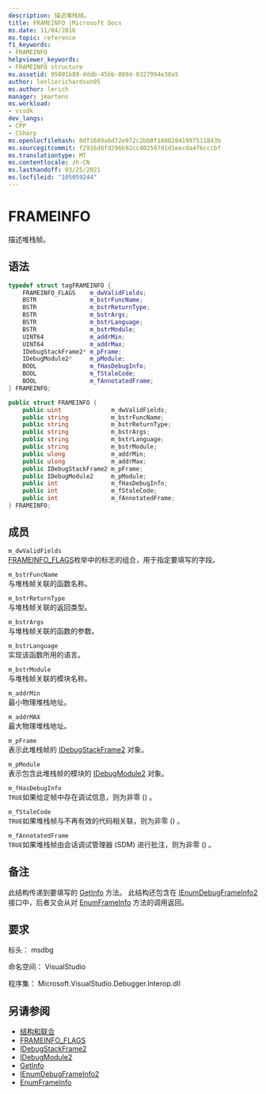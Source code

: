 ```yaml
---
description: 描述堆栈帧。
title: FRAMEINFO |Microsoft Docs
ms.date: 11/04/2016
ms.topic: reference
f1_keywords:
- FRAMEINFO
helpviewer_keywords:
- FRAMEINFO structure
ms.assetid: 95001b89-dddb-45bb-889d-8327994e38a5
author: leslierichardson95
ms.author: lerich
manager: jmartens
ms.workload:
- vssdk
dev_langs:
- CPP
- CSharp
ms.openlocfilehash: 0df1689a6d72e972c2bb0f18082041997511843b
ms.sourcegitcommit: f2916d8fd296b92cc402597d1d1eecda4f6cccbf
ms.translationtype: MT
ms.contentlocale: zh-CN
ms.lasthandoff: 03/25/2021
ms.locfileid: "105059244"
---
```

# <a name="frameinfo"></a>FRAMEINFO
描述堆栈帧。

## <a name="syntax"></a>语法

```cpp
typedef struct tagFRAMEINFO {
    FRAMEINFO_FLAGS    m_dwValidFields;
    BSTR               m_bstrFuncName;
    BSTR               m_bstrReturnType;
    BSTR               m_bstrArgs;
    BSTR               m_bstrLanguage;
    BSTR               m_bstrModule;
    UINT64             m_addrMin;
    UINT64             m_addrMax;
    IDebugStackFrame2* m_pFrame;
    IDebugModule2*     m_pModule;
    BOOL               m_fHasDebugInfo;
    BOOL               m_fStaleCode;
    BOOL               m_fAnnotatedFrame;
} FRAMEINFO;
```

```csharp
public struct FRAMEINFO {
    public uint              m_dwValidFields;
    public string            m_bstrFuncName;
    public string            m_bstrReturnType;
    public string            m_bstrArgs;
    public string            m_bstrLanguage;
    public string            m_bstrModule;
    public ulong             m_addrMin;
    public ulong             m_addrMax;
    public IDebugStackFrame2 m_pFrame;
    public IDebugModule2     m_pModule;
    public int               m_fHasDebugInfo;
    public int               m_fStaleCode;
    public int               m_fAnnotatedFrame;
} FRAMEINFO;
```

## <a name="members"></a>成员
`m_dwValidFields`\
[FRAMEINFO_FLAGS](../../../extensibility/debugger/reference/frameinfo-flags.md)枚举中的标志的组合，用于指定要填写的字段。

`m_bstrFuncName`\
与堆栈帧关联的函数名称。

`m_bstrReturnType`\
与堆栈帧关联的返回类型。

`m_bstrArgs`\
与堆栈帧关联的函数的参数。

`m_bstrLanguage`\
实现该函数所用的语言。

`m_bstrModule`\
与堆栈帧关联的模块名称。

`m_addrMin`\
最小物理堆栈地址。

`m_addrMAX`\
最大物理堆栈地址。

`m_pFrame`\
表示此堆栈帧的 [IDebugStackFrame2](../../../extensibility/debugger/reference/idebugstackframe2.md) 对象。

`m_pModule`\
表示包含此堆栈帧的模块的 [IDebugModule2](../../../extensibility/debugger/reference/idebugmodule2.md) 对象。

`m_fHasDebugInfo`\
`TRUE`如果给定帧中存在调试信息，则为非零 () 。

`m_fStaleCode`\
`TRUE`如果堆栈帧与不再有效的代码相关联，则为非零 () 。

`m_fAnnotatedFrame`\
`TRUE`如果堆栈帧由会话调试管理器 (SDM) 进行批注，则为非零 () 。

## <a name="remarks"></a>备注
此结构传递到要填写的 [GetInfo](../../../extensibility/debugger/reference/idebugstackframe2-getinfo.md) 方法。 此结构还包含在 [IEnumDebugFrameInfo2](../../../extensibility/debugger/reference/ienumdebugframeinfo2.md) 接口中，后者又会从对 [EnumFrameInfo](../../../extensibility/debugger/reference/idebugthread2-enumframeinfo.md) 方法的调用返回。

## <a name="requirements"></a>要求
标头： msdbg

命名空间： VisualStudio

程序集： Microsoft.VisualStudio.Debugger.Interop.dll

## <a name="see-also"></a>另请参阅
- [结构和联合](../../../extensibility/debugger/reference/structures-and-unions.md)
- [FRAMEINFO_FLAGS](../../../extensibility/debugger/reference/frameinfo-flags.md)
- [IDebugStackFrame2](../../../extensibility/debugger/reference/idebugstackframe2.md)
- [IDebugModule2](../../../extensibility/debugger/reference/idebugmodule2.md)
- [GetInfo](../../../extensibility/debugger/reference/idebugstackframe2-getinfo.md)
- [IEnumDebugFrameInfo2](../../../extensibility/debugger/reference/ienumdebugframeinfo2.md)
- [EnumFrameInfo](../../../extensibility/debugger/reference/idebugthread2-enumframeinfo.md)
